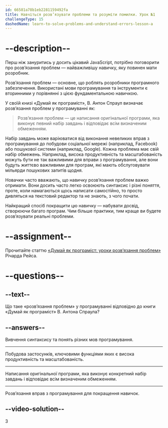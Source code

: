 ```yaml
---
id: 66581a78b1eb2281159492fa
title: Навчіться розв’язувати проблеми та розуміти помилки. Урок №1
challengeType: 15
dashedName: learn-to-solve-problems-and-understand-errors-lesson-a
---
```


# --description--

Перш ніж зануритись у досить цікавий JavaScript, потрібно поговорити про розв’язання проблем — найважливішу навичку, яку повинен мати розробник.

Розв’язання проблем — основне, що роблять розробники програмного забезпечення. Використані мови програмування та інструменти є вторинними у порівнянні з цією фундаментальною навичкою.

У своїй книзі «Думай як програміст», В. Антон Спраул визначає розв’язання проблем у програмуванні як:

> Розв’язання проблем — це написання оригінальної програми, яка виконує певний набір завдань і відповідає всім визначеним обмеженням.

Набір завдань може варіюватися від виконання невеликих вправ з програмування до побудови соціальної мережі (наприклад, Facebook) або пошукової системи (наприклад, Google). Кожна проблема має свій набір обмежень. Наприклад, висока продуктивність та масштабованість можуть бути не так важливими для вправи з програмування, але вони будуть життєво важливими для програм, які мають обслуговувати мільярди пошукових запитів щодня.

Новачки часто вважають, що навичку розв’язання проблем важко отримати. Вони досить часто легко освоюють синтаксис і різні поняття, проте, коли намагаються щось написати самостійно, то просто дивляться на текстовий редактор та не знають, з чого почати.

Найкращий спосіб покращити цю навичку — набувати досвід, створюючи багато програм. Чим більше практики, тим краще ви будете розв’язувати реальні проблеми.

# --assignment--

Прочитайте статтю <a href="https://www.freecodecamp.org/ukrainian/news/dumay-yak-prohramist-uroky-rozv-yazannya-problem/" target="_blank">«Думай як програміст: уроки розв’язання проблем»</a> Річарда Рейса.

# --questions--

## --text--

Що таке «розв’язання проблем» у програмуванні відповідно до книги «Думай як програміст» В. Антона Спраула?

## --answers--

Вивчення синтаксису та понять різних мов програмування.

---

Побудова застосунків, ключовими функціями яких є висока продуктивність та масштабованість.

---

Написання оригінальної програми, яка виконує конкретний набір завдань і відповідає всім визначеним обмеженням.

---

Розв’язання вправ з програмування для покращення навичок.


## --video-solution--

3
